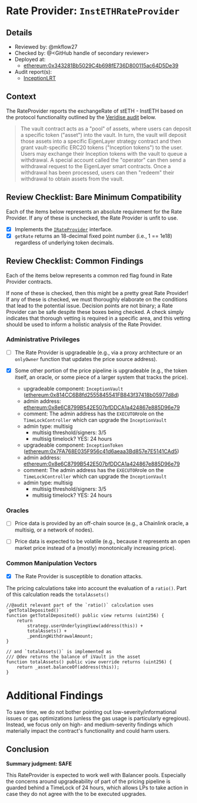 # Rate Provider: `InstETHRateProvider`

## Details
- Reviewed by: @mkflow27
- Checked by: @\<GitHub  handle  of  secondary  reviewer\>
- Deployed at:
    - [ethereum:0x343281Bb5029C4b698fE736D800115ac64D5De39](https://etherscan.io/address/0x343281bb5029c4b698fe736d800115ac64d5de39#code)
- Audit report(s):
    - [InceptionLRT](https://docs.inceptionlrt.com/security/audit-reports)

  

## Context
The RateProvider reports the exchangeRate of stETH - InstETH based on the protocol functionality outlined by the [Veridise audit](https://549839982-files.gitbook.io/~/files/v0/b/gitbook-x-prod.appspot.com/o/spaces%2FH5cQR703CA1JD1dlB1kD%2Fuploads%2Fnb7LLR0qt6qsNbvhex8f%2Fveridise-inceptionlrt-12-jan-2024.pdf?alt=media&token=d08d44bc-6bc6-409a-886b-294599a96e12) below.

> The vault
contract acts as a "pool" of assets, where users can deposit a specific token ("asset") into the vault.
In turn, the vault will deposit those assets into a specific EigenLayer strategy contract and then
grant vault-specific ERC20 tokens ("Inception tokens") to the user. Users may exchange their
Inception tokens with the vault to queue a withdrawal. A special account called the "operator"
can then send a withdrawal request to the EigenLayer smart contracts. Once a withdrawal has
been processed, users can then "redeem" their withdrawal to obtain assets from the vault.

## Review Checklist: Bare Minimum Compatibility
Each of the items below represents an absolute requirement for the Rate Provider. If any of these is unchecked, the Rate Provider is unfit to use.

- [x] Implements the [`IRateProvider`](https://github.com/balancer/balancer-v2-monorepo/blob/bc3b3fee6e13e01d2efe610ed8118fdb74dfc1f2/pkg/interfaces/contracts/pool-utils/IRateProvider.sol) interface.
- [x] `getRate` returns an 18-decimal fixed point number (i.e., 1 == 1e18) regardless of underlying token decimals.

## Review Checklist: Common Findings
Each of the items below represents a common red flag found in Rate Provider contracts.

If none of these is checked, then this might be a pretty great Rate Provider! If any of these is checked, we must thoroughly elaborate on the conditions that lead to the potential issue. Decision points are not binary; a Rate Provider can be safe despite these boxes being checked. A check simply indicates that thorough vetting is required in a specific area, and this vetting should be used to inform a holistic analysis of the Rate Provider.

### Administrative Privileges
- [ ] The Rate Provider is upgradeable (e.g., via a proxy architecture or an `onlyOwner` function that updates the price source address).

- [x] Some other portion of the price pipeline is upgradeable (e.g., the token itself, an oracle, or some piece of a larger system that tracks the price).
    - upgradeable component: `InceptionVault` ([ethereum:0x814CC6B8fd2555845541FB843f37418b05977d8d](https://etherscan.io/address/0x814CC6B8fd2555845541FB843f37418b05977d8d))
    - admin address: [ethereum:0x8e6C8799B542E507bfDDCA1a424867e885D96e79](https://etherscan.io/address/0x8e6C8799B542E507bfDDCA1a424867e885D96e79#readProxyContract)
    - comment: The admin address has the `EXECUTOR`role on the `TimeLockController` which can upgrade the `InceptionVault`
    - admin type: multisig
        - multisig threshold/signers: 3/5
        - multisig timelock? YES: 24 hours
    - upgradeable component: `InceptionToken` ([ethereum:0x7FA768E035F956c41d6aeaa3Bd857e7E5141CAd5](https://etherscan.io/address/0x7FA768E035F956c41d6aeaa3Bd857e7E5141CAd5#readProxyContract))
    - admin address: [ethereum:0x8e6C8799B542E507bfDDCA1a424867e885D96e79](https://etherscan.io/address/0x8e6C8799B542E507bfDDCA1a424867e885D96e79#readProxyContract)
    - comment: The admin address has the `EXECUTOR`role on the `TimeLockController` which can upgrade the `InceptionVault`
    - admin type: multisig
        - multisig threshold/signers: 3/5
        - multisig timelock? YES: 24 hours
  
### Oracles
- [ ] Price data is provided by an off-chain source (e.g., a Chainlink oracle, a multisig, or a network of nodes).

- [ ] Price data is expected to be volatile (e.g., because it represents an open market price instead of a (mostly) monotonically increasing price).

### Common Manipulation Vectors
- [x] The Rate Provider is susceptible to donation attacks.

The pricing calculations take into account the evaluation of a `ratio()`. Part of this calculation reads the `totalAssets()`
```solidity
//@audit relevant part of the `ratio()` calculation uses `getTotalDeposited()`
function getTotalDeposited() public view returns (uint256) {
    return
        strategy.userUnderlyingView(address(this)) +
        totalAssets() +
        _pendingWithdrawalAmount;
}

// and `totalAssets()` is implemented as
/// @dev returns the balance of iVault in the asset
function totalAssets() public view override returns (uint256) {
    return _asset.balanceOf(address(this));
}
```

# Additional Findings
To save time, we do not bother pointing out low-severity/informational issues or gas optimizations (unless the gas usage is particularly egregious). Instead, we focus only on high- and medium-severity findings which materially impact the contract's functionality and could harm users.

## Conclusion
**Summary judgment: SAFE**

This RateProvider is expected to work well with Balancer pools. Especially the concerns around upgradeability of part of the pricing pipeline is guarded behind a TimeLock of 24 hours, which allows LPs to take action in case they do not agree with the to be executed upgrades.